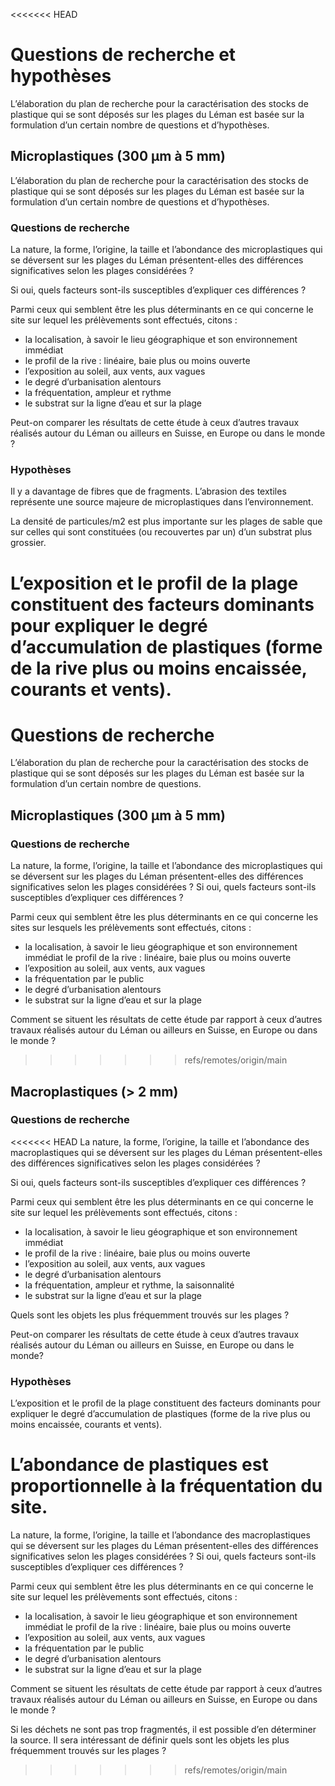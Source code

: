 <<<<<<< HEAD
# Questions de recherche et hypothèses

 L’élaboration du plan de recherche pour la caractérisation des stocks de plastique qui se sont déposés sur les plages du Léman est basée sur la formulation d’un certain nombre de questions et d’hypothèses.

##  Microplastiques (300 µm à 5 mm)

L’élaboration du plan de recherche pour la caractérisation des stocks de plastique qui se sont déposés sur les plages du Léman est basée sur la formulation d’un certain nombre de questions et d’hypothèses.

###  Questions de recherche

La nature, la forme, l’origine, la taille et l’abondance des microplastiques qui se déversent sur les plages du 
Léman présentent-elles des différences significatives selon les plages considérées ?

Si oui, quels facteurs sont-ils susceptibles d’expliquer ces différences ?

Parmi ceux qui semblent être les plus déterminants en ce qui concerne le site sur lequel les prélèvements sont effectués, citons :

* la localisation, à savoir le lieu géographique et son environnement immédiat
* le profil de la rive : linéaire, baie plus ou moins ouverte 
* l’exposition au soleil, aux vents, aux vagues
* le degré d’urbanisation alentours
* la fréquentation, ampleur et rythme
* le substrat sur la ligne d’eau et sur la plage

Peut-on comparer les résultats de cette étude à ceux d’autres travaux réalisés autour du Léman ou ailleurs en Suisse, en Europe ou dans le monde ?

### Hypothèses

Il y a davantage de fibres que de fragments. L’abrasion des textiles représente une source majeure de microplastiques dans l’environnement.

La densité de particules/m2 est plus importante sur les plages de sable que sur celles qui sont constituées (ou recouvertes par un) d’un substrat plus grossier.

L’exposition et le profil de la plage constituent des facteurs dominants pour expliquer le degré d’accumulation de plastiques (forme de la rive plus ou moins encaissée, courants et vents).
=======
# Questions de recherche

L’élaboration du plan de recherche pour la caractérisation des stocks de plastique qui se sont déposés sur les plages du Léman est basée sur la formulation d’un certain nombre de questions.

##  Microplastiques (300 µm à 5 mm)
###  Questions de recherche

La nature, la forme, l’origine, la taille et l’abondance des microplastiques qui se déversent sur les plages du Léman présentent-elles des différences significatives selon les plages considérées ?
Si oui, quels facteurs sont-ils susceptibles d’expliquer ces différences ?

Parmi ceux qui semblent être les plus déterminants en ce qui concerne les sites sur lesquels les prélèvements sont effectués, citons :

-	la localisation, à savoir le lieu géographique et son environnement immédiat le profil de la rive : linéaire, baie plus ou moins ouverte
-	l’exposition au soleil, aux vents, aux vagues
-	la fréquentation par le public
-	le degré d’urbanisation alentours
-	le substrat sur la ligne d’eau et sur la plage

Comment se situent les résultats de cette étude par rapport à ceux d’autres travaux réalisés autour du Léman ou ailleurs en Suisse, en Europe ou dans le monde ?
>>>>>>> refs/remotes/origin/main

## Macroplastiques (> 2 mm)

### Questions de recherche

<<<<<<< HEAD
La nature, la forme, l’origine, la taille et l’abondance des macroplastiques qui se déversent sur les plages du 
Léman présentent-elles des différences significatives selon les plages considérées ?

Si oui, quels facteurs sont-ils susceptibles d’expliquer ces différences ?

Parmi ceux qui semblent être les plus déterminants en ce qui concerne le site sur lequel les prélèvements sont 
effectués, citons :

* la localisation, à savoir le lieu géographique et son environnement immédiat
* le profil de la rive : linéaire, baie plus ou moins ouverte
* l’exposition au soleil, aux vents, aux vagues
* le degré d’urbanisation alentours
* la fréquentation, ampleur et rythme, la saisonnalité
* le substrat sur la ligne d’eau et sur la plage

Quels sont les objets les plus fréquemment trouvés sur les plages ?

Peut-on comparer les résultats de cette étude à ceux d’autres travaux réalisés autour du Léman ou ailleurs en 
Suisse, en Europe ou dans le monde?

### Hypothèses

L’exposition et le profil de la plage constituent des facteurs dominants pour expliquer le degré d’accumulation de plastiques (forme de la rive plus ou moins encaissée, courants et vents).

L’abondance de plastiques est proportionnelle à la fréquentation du site. 
=======
La nature, la forme, l’origine, la taille et l’abondance des macroplastiques qui se déversent sur les plages du Léman présentent-elles des différences significatives selon les plages considérées ?
Si oui, quels facteurs sont-ils susceptibles d’expliquer ces différences ?

Parmi ceux qui semblent être les plus déterminants en ce qui concerne le site sur lequel les prélèvements sont effectués, citons :

-	la localisation, à savoir le lieu géographique et son environnement immédiat le profil de la rive : linéaire, baie plus ou moins ouverte
-	l’exposition au soleil, aux vents, aux vagues
-	la fréquentation par le public
-	le degré d’urbanisation alentours
-	le substrat sur la ligne d’eau et sur la plage

Comment se situent les résultats de cette étude par rapport à ceux d’autres travaux réalisés autour du Léman ou ailleurs en Suisse, en Europe ou dans le monde ?
 
Si les déchets ne sont pas trop fragmentés, il est possible d’en déterminer la source. Il sera intéressant de définir quels sont les objets les plus fréquemment trouvés sur les plages ? 
>>>>>>> refs/remotes/origin/main
